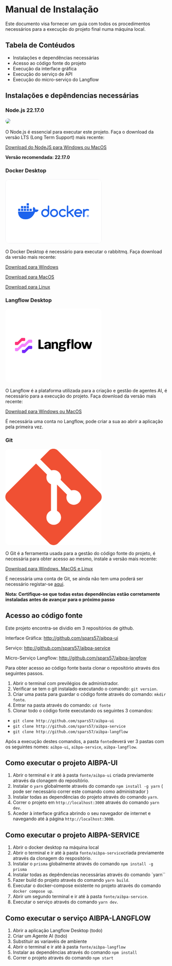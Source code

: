 # Manual de Instalação

Este documento visa fornecer um guia com todos os procedimentos necessários para a execução do projeto final numa máquina local.

## Tabela de Contéudos

- Instalações e dependências necessárias
- Acesso ao código fonte do projeto
- Execução da interface gráfica
- Execução do serviço de API
- Execução do micro-serviço do Langflow

## Instalações e depêndencias necessárias

### Node.js 22.17.0

<img src="https://nodejs.org/static/images/logo.svg" width=300 style="border-radius: 12px"/>

O Node.js é essencial para executar este projeto. Faça o download da versão LTS (Long Term Support) mais recente:

[Download do NodeJS para Windows ou MacOS](https://nodejs.org/pt/download)

**Versão recomendada: 22.17.0**

### Docker Desktop

<img src="./docs/docker-desktop.svg" width=300 style="border-radius: 12px"/>

O Docker Desktop é necessário para executar o rabbitmq. Faça download da versão mais recente:

[Download para Windows](https://docs.docker.com/desktop/setup/install/windows-install)

[Download para MacOS](https://docs.docker.com/desktop/setup/install/mac-install/)

[Download para Linux](https://docs.docker.com/desktop/setup/install/linux/)

### Langflow Desktop

<img src="./docs/langflow.jpg" width=300 style="border-radius: 12px"/>

O Langflow é a plataforma utilizada para a criação e gestão de agentes AI, é necessário para a execução do projeto. Faça download da versão mais recente:

[Download para Windows ou MacOS](https://www.langflow.org/desktop)

É necessária uma conta no Langflow, pode criar a sua ao abrir a aplicação pela primeira vez.

### Git

<img src="./docs/git.png" width=300 style="border-radius: 12px"/>

O Git é a ferramenta usada para a gestão do código fonte do projeto, é necessária para obter acesso ao mesmo, instale a versão mais recente:

[Download para Windows, MacOS e Linux](http://git-scm.com/downloads)

É necessária uma conta de Git, se ainda não tem uma poderá ser necessário registar-se [aqui](https://github.com).

**Nota: Certifique-se que todas estas dependências estão corretamente instaladas antes de avançar para o próximo passo**

## Acesso ao código fonte

Este projeto encontra-se dividio em 3 reposítórios de github.

Interface Gráfica: http://github.com/spars57/aibpa-ui

Serviço: http://github.com/spars57/aibpa-service

Micro-Serviço Langflow: http://github.com/spars57/aibpa-langfow

Para obter acesso ao código fonte basta clonar o reposítório através dos seguintes passos.

1. Abrir o terminal com previlégios de administrador.
2. Verificar se tem o git instalado executando o comando: `git version`.
3. Criar uma pasta para guardar o código fonte através do comando: `mkdir fonte`.
4. Entrar na pasta através do comando: `cd fonte`
5. Clonar todo o código fonte executando os seguintes 3 comandos:

- `git clone http://github.com/spars57/aibpa-ui`
- `git clone http://github.com/spars57/aibpa-service`
- `git clone http://github.com/spars57/aibpa-langflow`

Após a execução destes comandos, a pasta `fonte`deverá ver 3 pastas com os seguintes nomes: `aibpa-ui`, `aibpa-service`, `aibpa-langflow`.

## Como executar o projeto AIBPA-UI

1. Abrir o terminal e ir até à pasta `fonte/aibpa-ui` criada previamente através da clonagem do reposítório.
2. Instalar o `yarn` globalmente através do comando `npm install -g yarn` ( pode ser necessário correr este comando como administrador )
3. Instalar todas as dependências do projeto através do comando `yarn`.
4. Correr o projeto em `http://localhost:3000` através do comando `yarn dev`.
5. Aceder à interface gráfica abrindo o seu navegador de internet e navegando até à página `http://localhost:3000`.

## Como executar o projeto AIBPA-SERVICE

1. Abrir o docker desktop na máquina local
2. Abrir o terminal e ir até à pasta `fonte/aibpa-service`criada previamente através da clonagem do respositório.
3. Instalar o `prisma` globalmente através do comando `npm install -g prisma`
4. Instalar todas as depêndencias necessárias através do comando `yarn``
5. Fazer build do projeto através do comando `yarn build`.
6. Executar o docker-compose existente no projeto através do comando `docker compose up`.
7. Abrir um segundo terminal e ir até à pasta `fonte/aibpa-service`.
8. Executar o serviço através do comando `yarn dev`.

## Como executar o serviço AIBPA-LANGFLOW

1. Abrir a aplicação Langflow Desktop (todo)
2. Criar um Agente AI (todo)
3. Substituir as variavéis de ambiente
4. Abrir o terminal e ir até à pasta `fonte/aibpa-langflow`
5. Instalar as dependências através do comando `npm install`
6. Correr o projeto através do comando `npm start`
